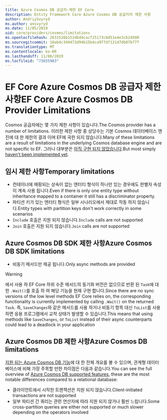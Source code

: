 ```yaml
---
title: Azure Cosmos DB 공급자-제한 EF Core
description: Entity Framework Core Azure Cosmos DB 공급자의 제한 사항
author: AndriySvyryd
ms.author: ansvyryd
ms.date: 11/05/2019
uid: core/providers/cosmos/limitations
ms.openlocfilehash: 2631526b152d6ddcacf25173c8d51e4e3cb24500
ms.sourcegitcommit: 18ab4c349473d94b15b4ca977df12147db07b77f
ms.translationtype: MT
ms.contentlocale: ko-KR
ms.lasthandoff: 11/06/2019
ms.locfileid: "73655983"
---
```

# <a name="ef-core-azure-cosmos-db-provider-limitations"></a><span data-ttu-id="eb547-103">EF Core Azure Cosmos DB 공급자 제한 사항</span><span class="sxs-lookup"><span data-stu-id="eb547-103">EF Core Azure Cosmos DB Provider Limitations</span></span>

<span data-ttu-id="eb547-104">Cosmos 공급자에는 몇 가지 제한 사항이 있습니다.</span><span class="sxs-lookup"><span data-stu-id="eb547-104">The Cosmos provider has a number of limitations.</span></span> <span data-ttu-id="eb547-105">이러한 제한 사항 중 상당수는 기본 Cosmos 데이터베이스 엔진에 대 한 제한의 결과 이며 EF에 국한 되지 않습니다.</span><span class="sxs-lookup"><span data-stu-id="eb547-105">Many of these limitations are a result of limitations in the underlying Cosmos database engine and are not specific to EF.</span></span> <span data-ttu-id="eb547-106">그러나 대부분은 [아직 구현 되지 않았습니다](https://github.com/aspnet/EntityFrameworkCore/issues?page=1&q=is%3Aissue+is%3Aopen+Cosmos+in%3Atitle+label%3Atype-enhancement+sort%3Areactions-%2B1-desc).</span><span class="sxs-lookup"><span data-stu-id="eb547-106">But most simply [haven't been implemented yet](https://github.com/aspnet/EntityFrameworkCore/issues?page=1&q=is%3Aissue+is%3Aopen+Cosmos+in%3Atitle+label%3Atype-enhancement+sort%3Areactions-%2B1-desc).</span></span>

## <a name="temporary-limitations"></a><span data-ttu-id="eb547-107">임시 제한 사항</span><span class="sxs-lookup"><span data-stu-id="eb547-107">Temporary limitations</span></span>

- <span data-ttu-id="eb547-108">컨테이너에 매핑되는 상속이 없는 엔터티 형식이 하나만 있는 경우에도 판별자 속성이 계속 사용 됩니다.</span><span class="sxs-lookup"><span data-stu-id="eb547-108">Even if there is only one entity type without inheritance mapped to a container it still has a discriminator property.</span></span>
- <span data-ttu-id="eb547-109">파티션 키가 있는 엔터티 형식은 일부 시나리오에서 제대로 작동 하지 않습니다.</span><span class="sxs-lookup"><span data-stu-id="eb547-109">Entity types with partition keys don't work correctly in some scenarios</span></span>
- <span data-ttu-id="eb547-110">`Include` 호출은 지원 되지 않습니다.</span><span class="sxs-lookup"><span data-stu-id="eb547-110">`Include` calls are not supported</span></span>
- <span data-ttu-id="eb547-111">`Join` 호출은 지원 되지 않습니다.</span><span class="sxs-lookup"><span data-stu-id="eb547-111">`Join` calls are not supported</span></span>

## <a name="azure-cosmos-db-sdk-limitations"></a><span data-ttu-id="eb547-112">Azure Cosmos DB SDK 제한 사항</span><span class="sxs-lookup"><span data-stu-id="eb547-112">Azure Cosmos DB SDK limitations</span></span>

- <span data-ttu-id="eb547-113">비동기 메서드만 제공 됩니다.</span><span class="sxs-lookup"><span data-stu-id="eb547-113">Only async methods are provided</span></span>

> [!WARNING]
> <span data-ttu-id="eb547-114">에서 사용 하 EF Core 하위 수준 메서드의 동기화 버전은 없으므로 반환 된 `Task`에 대 한 `.Wait()`를 호출 하 여 해당 기능을 현재 구현 합니다.</span><span class="sxs-lookup"><span data-stu-id="eb547-114">Since there are no sync versions of the low level methods EF Core relies on, the corresponding functionality is currently implemented by calling `.Wait()` on the returned `Task`.</span></span> <span data-ttu-id="eb547-115">즉, `SaveChanges`와 같은 메서드를 사용 하거나 비동기 항목 대신 `ToList`를 사용 하면 응용 프로그램에서 교착 상태가 발생할 수 있습니다.</span><span class="sxs-lookup"><span data-stu-id="eb547-115">This means that using methods like `SaveChanges`, or `ToList` instead of their async counterparts could lead to a deadlock in your application</span></span>

## <a name="azure-cosmos-db-limitations"></a><span data-ttu-id="eb547-116">Azure Cosmos DB 제한 사항</span><span class="sxs-lookup"><span data-stu-id="eb547-116">Azure Cosmos DB limitations</span></span>

<span data-ttu-id="eb547-117">[지원 되는 Azure Cosmos DB 기능](/azure/cosmos-db/modeling-data)에 대 한 전체 개요를 볼 수 있으며, 관계형 데이터베이스에 비해 가장 주목할 만한 차이점은 다음과 같습니다.</span><span class="sxs-lookup"><span data-stu-id="eb547-117">You can see the full overview of [Azure Cosmos DB supported features](/azure/cosmos-db/modeling-data), these are the most notable differences compared to a relational database:</span></span>

- <span data-ttu-id="eb547-118">클라이언트에서 시작한 트랜잭션은 지원 되지 않습니다.</span><span class="sxs-lookup"><span data-stu-id="eb547-118">Client-initiated transactions are not supported</span></span>
- <span data-ttu-id="eb547-119">일부 파티션 간 쿼리는 관련 연산자에 따라 지원 되지 않거나 훨씬 느립니다.</span><span class="sxs-lookup"><span data-stu-id="eb547-119">Some cross-partition queries are either not supported or much slower depending on the operators involved</span></span>
